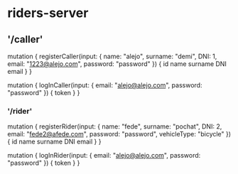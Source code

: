 # riders-server

## '/caller'

mutation {
  registerCaller(input: {
    name: "alejo",
    surname: "demi",
    DNI: 1,
    email: "1223@alejo.com",
    password: "password"
  }) {
    id
    name
    surname
    DNI
    email
  }
}

mutation {
  logInCaller(input: {
    email: "alejo@alejo.com",
    password: "password"
  }) {
      token
  }
}

### '/rider'

mutation {
  registerRider(input: {
    name: "fede",
    surname: "pochat",
    DNI: 2,
    email: "fede2@afede.com",
    password: "password",
    vehicleType: "bicycle"
  }) {
    id
    name
    surname
    DNI
    email
  }
}

mutation {
  logInRider(input: {
    email: "alejo@alejo.com",
    password: "password"
  }) {
      token
  }
}
